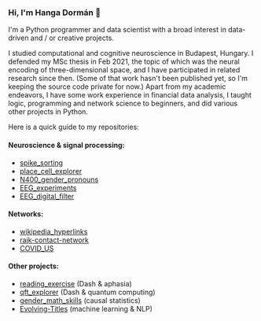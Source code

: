### Hi, I'm Hanga Dormán 👋

I'm a Python programmer and data scientist with a broad interest in data-driven and / or creative projects.

I studied computational and cognitive neuroscience in Budapest, Hungary. I defended my MSc thesis in Feb 2021, the topic of which was the neural encoding of three-dimensional space, and I have participated in related research since then. (Some of that work hasn't been published yet, so I'm keeping the source code private for now.) Apart from my academic endeavors, I have some work experience in financial data analysis, I taught logic, programming and network science to beginners, and did various other projects in Python.

Here is a quick guide to my repositories:

#### Neuroscience & signal processing:
* [spike_sorting](https://github.com/dormanh/spike_sorting)
* [place_cell_explorer](https://github.com/dormanh/place_cell_explorer)
* [N400_gender_pronouns](https://github.com/dormanh/N400_gender_pronouns)
* [EEG_experiments](https://github.com/dormanh/EEG_experiments)
* [EEG_digital_filter](https://github.com/dormanh/EEG_digital_filter)

#### Networks:
* [wikipedia_hyperlinks](https://github.com/dormanh/wikipedia_hyperlinks)
* [rajk-contact-network](https://github.com/dormanh/rajk-contact-network)
* [COVID_US](https://github.com/dormanh/COVID_US)

#### Other projects:
* [reading_exercise](https://github.com/dormanh/reading_exercise) (Dash & aphasia)
* [qft_explorer](https://github.com/dormanh/qft_explorer) (Dash & quantum computing)
* [gender_math_skills](https://github.com/dormanh/gender_math_skills) (causal statistics)
* [Evolving-Titles](https://github.com/dormanh/Evolving-Titles) (machine learning & NLP)
